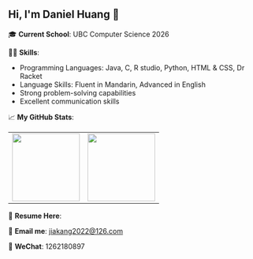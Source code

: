 ## Hi, I'm Daniel Huang 👋

🎓 **Current School**: UBC Computer Science 2026

👨‍💻 **Skills**:
- Programming Languages: Java, C, R studio, Python, HTML & CSS, Dr Racket
- Language Skills: Fluent in Mandarin, Advanced in English
- Strong problem-solving capabilities
- Excellent communication skills

📈 **My GitHub Stats**:

<table>
  <tr>
    <td>
      <img align="" height="137px" src="https://github-readme-stats.vercel.app/api?username=DanielHuangjiakang&hide_title=true&hide_border=true&show_icons=true&include_all_commits=true&line_height=21&bg_color=0,EC6C6C,FFD479,FFFC79,73FA79&theme=graywhite&locale=en" />
    </td>
    <td>
      <img align="" height="137px" src="https://github-readme-stats.vercel.app/api/top-langs/?username=DanielHuangjiakang&hide_title=true&hide_border=true&layout=compact&bg_color=0,73FA79,73FDFF,D783FF&theme=graywhite&locale=en" />
    </td>
  </tr>
</table>

📝 **Resume Here**: 

📧 **Email me**: jiakang2022@126.com

💬 **WeChat**: 1262180897

<!--
**DanielHuangjiakang/DanielHuangjiakang** is a ✨ _special_ ✨ repository because its `README.md` (this file) appears on your GitHub profile.

Here are some ideas to get you started:

- 🔭 I’m currently working on ...
- 🌱 I’m currently learning ...
- 👯 I’m looking to collaborate on ...
- 🤔 I’m looking for help with ...
- 💬 Ask me about ...
- 📫 How to reach me: ...
- 😄 Pronouns: ...
- ⚡ Fun fact: ...
-->
